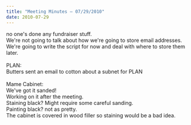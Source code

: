 ```yaml
---
title: "Meeting Minutes – 07/29/2010"
date: 2010-07-29
---
```

no one's done any fundraiser stuff.<br />
We're not going to talk about how we're going to store email addresses.<br />
We're going to write the script for now and deal with where to store them later.<br />
<br />
PLAN:<br />
  Butters sent an email to cotton about a subnet for PLAN<br />
  <br />
Mame Cabinet:<br />
  We've got it sanded!<br />
  Working on it after the meeting.<br />
  Staining black?  Might require some careful sanding.<br />
  Painting black?  not as pretty.<br />
  The cabinet is covered in wood filler so staining would be a bad idea.<br />
  <br />

